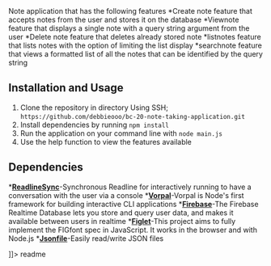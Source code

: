 <snippet>
  <content><![CDATA[
# ${1:Note taking console application}

Note application that has the following features
*Create note feature that accepts notes from the user and stores it on the database 
*Viewnote feature that displays a single note with a query string argument from the user
*Delete note feature that deletes already stored note
*listnotes  feature that lists notes with the option of limiting the list display
*searchnote feature that views a formatted list of all the notes that can be identified by the query string

## Installation and Usage

1. Clone the repository in directory Using SSH; ```https://github.com/debbieooo/bc-20-note-taking-application.git```
2. Install dependencies by running ```npm install```
3. Run the application on your command line with ```node main.js```
4. Use the help function to view the features available


## Dependencies
*[**ReadlineSync**](https://www.npmjs.com/package/readline-sync)-Synchronous Readline for interactively running to have a conversation with the user via a console
*[**Vorpal**](https://www.npmjs.com/package/vorpal)-Vorpal is Node's first framework for building interactive CLI applications
*[**Firebase**](https://firebase.google.com/)-The Firebase Realtime Database lets you store and query user data, and makes it available between users in realtime
*[**Figlet**](https://www.npmjs.com/package/figlet)-This project aims to fully implement the FIGfont spec in JavaScript. It works in the browser and with Node.js
*[**Jsonfile**](https://www.npmjs.com/package/jsonfile)-Easily read/write JSON files


]]></content>
  <tabTrigger>readme</tabTrigger>
</snippet>
